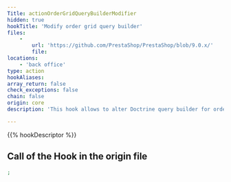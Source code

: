 ```yaml
---
Title: actionOrderGridQueryBuilderModifier
hidden: true
hookTitle: 'Modify order grid query builder'
files:
    -
        url: 'https://github.com/PrestaShop/PrestaShop/blob/9.0.x/'
        file: 
locations:
    - 'back office'
type: action
hookAliases: 
array_return: false
check_exceptions: false
chain: false
origin: core
description: 'This hook allows to alter Doctrine query builder for order grid'

---
```


{{% hookDescriptor %}}

## Call of the Hook in the origin file

```php
;
```
